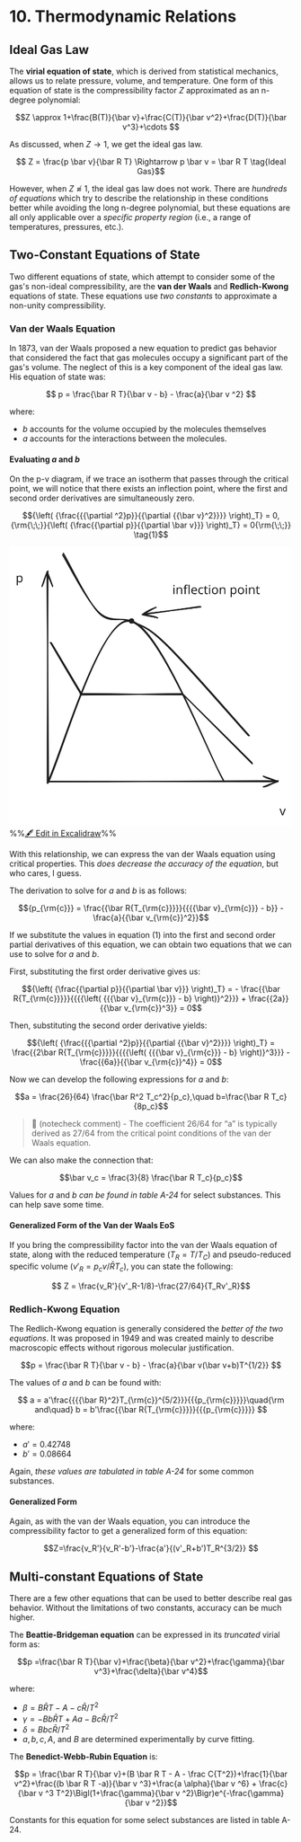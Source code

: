 # 10. Thermodynamic Relations

## Ideal Gas Law

The **virial equation of state**, which is derived from statistical mechanics, allows us to relate pressure, volume, and temperature. One form of this equation of state is the compressibility factor $Z$ approximated as an n-degree polynomial:

$$Z \approx 1+\frac{B(T)}{\bar v}+\frac{C(T)}{\bar v^2}+\frac{D(T)}{\bar v^3}+\cdots $$

As discussed, when $Z \rightarrow 1$, we get the ideal gas law.

$$ Z = \frac{p \bar v}{\bar R T} \Rightarrow p \bar v = \bar R T \tag{Ideal Gas}$$

However, when $Z \not \approx 1$, the ideal gas law does not work. There are *hundreds of equations* which try to describe the relationship in these conditions better while avoiding the long n-degree polynomial, but these equations are all only applicable over a *specific property region* (i.e., a range of temperatures, pressures, etc.).

## Two-Constant Equations of State

Two different equations of state, which attempt to consider some of the gas's non-ideal compressibility, are the **van der Waals** and **Redlich-Kwong** equations of state. These equations use *two constants* to approximate a non-unity compressibility.

### Van der Waals Equation

In 1873, van der Waals proposed a new equation to predict gas behavior that considered the fact that gas molecules occupy a significant part of the gas's volume. The neglect of this is a key component of the ideal gas law. His equation of state was:

$$ p = \frac{\bar R T}{\bar v - b} - \frac{a}{\bar v ^2} $$

where:
- $b$ accounts for the volume occupied by the molecules themselves
- $a$ accounts for the interactions between the molecules. 

#### Evaluating $a$ and $b$ 

On the p-v diagram, if we trace an isotherm that passes through the critical point, we will notice that there exists an inflection point, where the first and second order derivatives are simultaneously zero.

$${\left( {\frac{{{\partial ^2}p}}{{\partial {{\bar v}^2}}}} \right)_T} = 0,{\rm{\;\;}}{\left( {\frac{{\partial p}}{{\partial \bar v}}} \right)_T} = 0{\rm{\;\;}} \tag{1}$$

![](../../media/excalidraw/excalidraw-2024-11-14-14.43.00.excalidraw.svg)
%%[🖋 Edit in Excalidraw](../../media/excalidraw/excalidraw-2024-11-14-14.43.00.excalidraw.md)%%

With this relationship, we can express the van der Waals equation using critical properties. This *does decrease the accuracy of the equation*, but who cares, I guess.

The derivation to solve for $a$ and $b$ is as follows:

$${p_{\rm{c}}} = \frac{{\bar R{T_{\rm{c}}}}}{{{{\bar v}_{\rm{c}}} - b}} - \frac{a}{{\bar v_{\rm{c}}^2}}$$

If we substitute the values in equation (1) into the first and second order partial derivatives of this equation, we can obtain two equations that we can use to solve for $a$ and $b$. 

First, substituting the first order derivative gives us:

$${\left( {\frac{{\partial p}}{{\partial \bar v}}} \right)_T} =  - \frac{{\bar R{T_{\rm{c}}}}}{{{{\left( {{{\bar v}_{\rm{c}}} - b} \right)}^2}}} + \frac{{2a}}{{\bar v_{\rm{c}}^3}} = 0$$

Then, substituting the second order derivative yields:

$${\left( {\frac{{{\partial ^2}p}}{{\partial {{\bar v}^2}}}} \right)_T} = \frac{{2\bar R{T_{\rm{c}}}}}{{{{\left( {{{\bar v}_{\rm{c}}} - b} \right)}^3}}} - \frac{{6a}}{{\bar v_{\rm{c}}^4}} = 0$$ 

Now we can develop the following expressions for $a$ and $b$:

$$a = \frac{26}{64} \frac{\bar R^2 T_c^2}{p_c},\quad b=\frac{\bar R T_c}{8p_c}$$

> 🤖 (notecheck comment) - The coefficient 26/64 for “a” is typically derived as 27/64 from the critical point conditions of the van der Waals equation.

We can also make the connection that:

$$\bar v_c = \frac{3}{8} \frac{\bar R T_c}{p_c}$$ 

Values for $a$ and $b$ *can be found in table A-24* for select substances. This can help save some time.

#### Generalized Form of the Van der Waals EoS

If you bring the compressibility factor into the van der Waals equation of state, along with the reduced temperature ($T_R = T/T_C$) and pseudo-reduced specific volume ($v'_R = p_c v/\bar R T_c$), you can state the following:

$$ Z = \frac{v_R'}{v'_R-1/8}-\frac{27/64}{T_Rv'_R}$$

### Redlich-Kwong Equation
 
The Redlich-Kwong equation is generally considered the *better of the two equations*. It was proposed in 1949 and was created mainly to describe macroscopic effects without rigorous molecular justification.

$$p = \frac{\bar R T}{\bar v - b} - \frac{a}{\bar v(\bar v+b)T^{1/2}} $$

The values of $a$ and $b$ can be found with:

$$ a = a'\frac{{{{\bar R}^2}T_{\rm{c}}^{5/2}}}{{{p_{\rm{c}}}}}\quad{\rm and\quad} b = b'\frac{{\bar R{T_{\rm{c}}}}}{{{p_{\rm{c}}}}} $$

where:
- $a'=0.42748$
- $b'=0.08664$ 

Again, *these values are tabulated in table A-24* for some common substances.

#### Generalized Form

Again, as with the van der Waals equation, you can introduce the compressibility factor to get a generalized form of this equation:

$$Z=\frac{v_R'}{v_R'-b'}-\frac{a'}{(v'_R+b')T_R^{3/2}} $$

## Multi-constant Equations of State

There are a few other equations that can be used to better describe real gas behavior. Without the limitations of two constants, accuracy can be much higher.

The **Beattie-Bridgeman equation** can be expressed in its *truncated* virial form as:

$$p =\frac{\bar R T}{\bar v}+\frac{\beta}{\bar v^2}+\frac{\gamma}{\bar v^3}+\frac{\delta}{\bar v^4}$$

where:
- $\beta = B\bar R T - A - c\bar R/T^2$
- $\gamma = -Bb\bar R T + Aa - Bc \bar R/T^2$
- $\delta = Bbc\bar R/T^2$ 
- $a, b, c, A,$ and $B$ are determined experimentally by curve fitting.

The **Benedict-Webb-Rubin Equation** is:

$$p = \frac{\bar R T}{\bar v}+(B \bar R T - A - \frac C{T^2})+\frac{1}{\bar v^2}+\frac{(b \bar R T -a)}{\bar v ^3}+\frac{a \alpha}{\bar v ^6} + \frac{c}{\bar v ^3 T^2}\Bigl(1+\frac{\gamma}{\bar v ^2}\Bigr)e^{-\frac{\gamma}{\bar v ^2}}$$

Constants for this equation for some select substances are listed in table A-24.